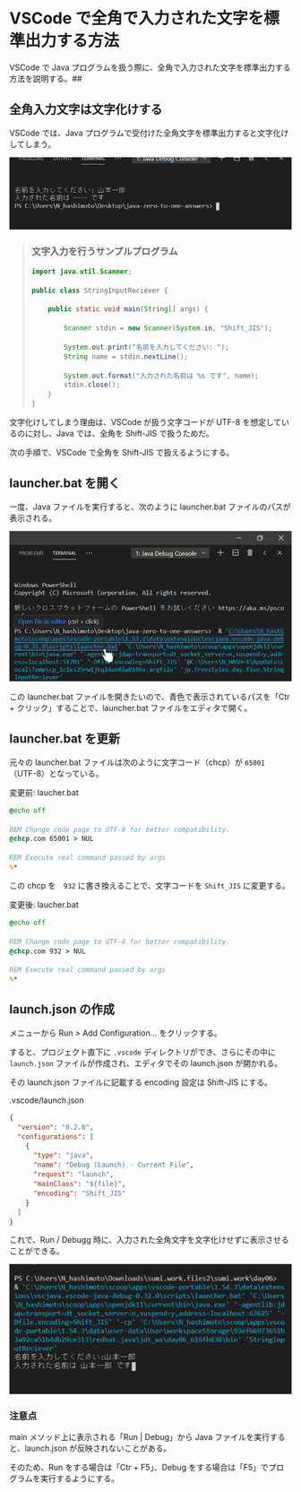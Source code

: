 # VSCode で全角で入力された文字を標準出力する方法

VSCode で Java プログラムを扱う際に、全角で入力された文字を標準出力する方法を説明する。## 

## 全角入力文字は文字化けする

VSCode では、Java プログラムで受付けた全角文字を標準出力すると文字化けしてしまう。

![](./double_byte_chara.png)

> ### 文字入力を行うサンプルプログラム
> 
> ``` java
> import java.util.Scanner;
> 
> public class StringInputReciever {
> 
>     public static void main(String[] args) {
> 
>         Scanner stdin = new Scanner(System.in, "Shift_JIS");
> 
>         System.out.print("名前を入力してください: ");
>         String name = stdin.nextLine();
> 
>         System.out.format("入力された名前は %s です", name);
>         stdin.close();
>     }
> }
> ```

文字化けしてしまう理由は、VSCode が扱う文字コードが UTF-8 を想定しているのに対し、Java では、全角を Shift-JIS で扱うためだ。

次の手順で、VSCode で全角を Shift-JIS で扱えるようにする。

## launcher.bat を開く

一度、Java ファイルを実行すると、次のように launcher.bat ファイルのパスが表示される。

![](./open_launcher_bat.png)

この launcher.bat ファイルを開きたいので、青色で表示されているパスを「Ctr + クリック」することで、launcher.bat ファイルをエディタで開く。

## launcher.bat を更新

元々の launcher.bat ファイルは次のように文字コード（chcp）が `65001` （UTF-8）となっている。

変更前: laucher.bat
```bat
@echo off

REM Change code page to UTF-8 for better compatibility.
@chcp.com 65001 > NUL 

REM Execute real command passed by args
%*
```

この chcp を　`932` に書き換えることで、文字コードを `Shift_JIS` に変更する。

変更後: laucher.bat
```bat
@echo off

REM Change code page to UTF-8 for better compatibility.
@chcp.com 932 > NUL 

REM Execute real command passed by args
%*
```

## launch.json の作成

メニューから Run > Add Configuration... をクリックする。

すると、プロジェクト直下に `.vscode` ディレクトリができ、さらにその中に `launch.json` ファイルが作成され、エディタでその launch.json が開かれる。

その launch.json ファイルに記載する encoding 設定は Shift-JIS にする。

.vscode/launch.json
```json
{
  "version": "0.2.0",
  "configurations": [
    {
      "type": "java",
      "name": "Debug (Launch) - Current File",
      "request": "launch",
      "mainClass": "${file}",
      "encoding": "Shift_JIS"
    }
  ]
}
```

これで、Run / Debugg 時に、入力された全角文字を文字化けせずに表示させることができる。

![](./does_not_collapse.png)

### 注意点

main メソッド上に表示される「Run | Debug」から Java ファイルを実行すると、launch.json が反映されないことがある。

そのため、Run をする場合は「Ctr + F5」、Debug をする場合は「F5」でプログラムを実行するようにする。
